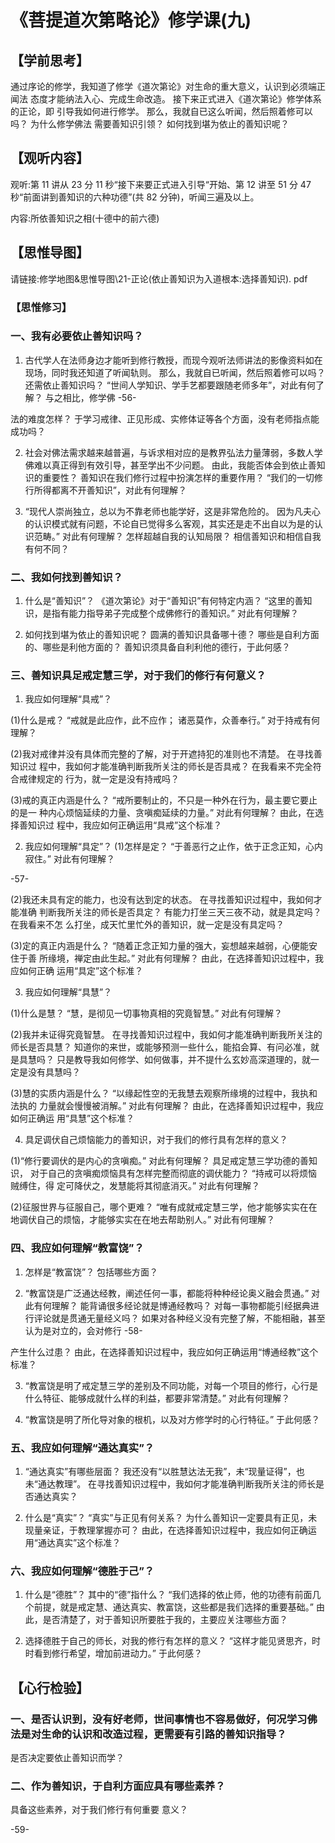 
# 《菩提道次第略论》修学课(九)

## 【学前思考】

通过序论的修学，我知道了修学《道次第论》对生命的重大意义，认识到必须端正闻法
态度才能纳法入心、完成生命改造。
接下来正式进入《道次第论》修学体系的正论，即
引导我如何进行修学。
那么，我就自已这么听闻，然后照着修可以吗？
为什么修学佛法
需要善知识引领？
如何找到堪为依止的善知识呢？

## 【观听内容】

观听:第 11 讲从 23 分 11 秒“接下来要正式进入引导“开始、第 12 讲至 51 分 47 秒“前面讲到善知识的六种功德”(共 82 分钟)，听闻三遍及以上。

内容:所依善知识之相(十德中的前六德)

## 【思惟导图】

请链接:修学地图&思惟导图\21-正论(依止善知识为入道根本:选择善知识). pdf

### 【思惟修习】

### 一、我有必要依止善知识吗？

1. 古代学人在法师身边才能听到修行教授，而现今观听法师讲法的影像资料如在现场，同时我还知道了听闻轨则。
   那么，我就自已听闻，然后照着修可以吗？
   还需依止善知识吗？
   “世间人学知识、学手艺都要跟随老师多年”，对此有何了解？
   与之相比，修学佛
   -56-

法的难度怎样？
于学习戒律、正见形成、实修体证等各个方面，没有老师指点能成功吗？

2. 社会对佛法需求越来越普遍，与诉求相对应的是教界弘法力量薄弱，多数人学佛难以真正得到有效引导，甚至学出不少问题。
   由此，我能否体会到依止善知识的重要性？
   善知识在我们修行过程中扮演怎样的重要作用？
   “我们的一切修行所得都离不开善知识”，对此有何理解？

3. “现代人崇尚独立，总以为不靠老师也能学好，这是非常危险的。
   因为凡夫心的认识模式就有问题，不论自已觉得多么客观，其实还是走不出自以为是的认识范畴。”
   对此有何理解？
   怎样超越自我的认知局限？
   相信善知识和相信自我有何不同？

### 二、我如何找到善知识？

1. 什么是“善知识”？
   《道次第论》对于“善知识”有何特定内涵？
   “这里的善知识，是指有能力指导弟子完成整个成佛修行的善知识。”
   对此有何理解？

2. 如何找到堪为依止的善知识呢？
   圆满的善知识具备哪十德？
   哪些是自利方面的、哪些是利他方面的？
   善知识须具备自利利他的德行，于此何感？

### 三、善知识具足戒定慧三学，对于我们的修行有何意义？

1. 我应如何理解“具戒”？

(1)什么是戒？
“戒就是此应作，此不应作；
诸恶莫作，众善奉行。”
对于持戒有何理解？

(2)我对戒律并没有具体而完整的了解，对于开遮持犯的准则也不清楚。
在寻找善知识过
程中，我如何才能准确判断我所关注的师长是否具戒？
在我看来不完全符合戒律规定的
行为，就一定是没有持戒吗？

(3)戒的真正内涵是什么？
“戒所要制止的，不只是一种外在行为，最主要它要止的是一
种内心烦恼延续的力量、贪嗔痴延续的力量。”
对此有何理解？
由此，在选择善知识过
程中，我应如何正确运用“具戒”这个标准？

2. 我应如何理解“具定”？
   (1)怎样是定？
   “于善恶行之止作，依于正念正知，心内寂住。”
   对此有何理解？

-57-

(2)我还未具有定的能力，也没有达到定的状态。
在寻找善知识过程中，我如何才能准确
判断我所关注的师长是否具定？
有能力打坐三天三夜不动，就是具定吗？
在我看来不怎
么打坐，成天忙里忙外的善知识，就一定是没有具定吗？

(3)定的真正内涵是什么？
“随着正念正知力量的强大，妄想越来越弱，心便能安住于善
所缘境，禅定由此生起。”
对此有何理解？
由此，在选择善知识过程中，我应如何正确
运用“具定”这个标准？

3. 我应如何理解“具慧”？

(1)什么是慧？
“慧，是彻见一切事物真相的究竟智慧。”
对此有何理解？

(2)我并未证得究竟智慧。
在寻找善知识过程中，我如何才能准确判断我所关注的师长是否具慧？
知道你的来世，或能够预测一些什么，能掐会算、有问必准，就是具慧吗？
只是教导我如何修学、如何做事，并不提什么玄妙高深道理的，就一定是没有具慧吗？

(3)慧的实质内涵是什么？
“以缘起性空的无我慧去观察所缘境的过程中，我执和法执的
力量就会慢慢被消解。”
对此有何理解？
由此，在选择善知识过程中，我应如何正确运
用“具慧”这个标准？

4. 具足调伏自己烦恼能力的善知识，对于我们的修行具有怎样的意义？

(1)“修行要调伏的是内心的贪嗔痴。”
对此有何理解？
具足戒定慧三学功德的善知识，
对于自己的贪嗔痴烦恼具有怎样完整而彻底的调伏能力？
“持戒可以将烦恼贼缚住，得
定可降伏之，发慧能将其彻底消灭。”
对此有何理解？

(2)征服世界与征服自己，哪个更难？
“唯有成就戒定慧三学，他才能够实实在在地调伏自己的烦恼，才能够实实在在地去帮助别人。”
对此有何理解？

### 四、我应如何理解“教富饶”？

1. 怎样是“教富饶”？
   包括哪些方面？

2. “教富饶是广泛通达经教，阐述任何一事，都能将种种经论奥义融会贯通。”
   对此有何理解？
   能背诵很多经论就是博通经教吗？
   对每一事物都能引经据典进行评论就是贯通无量经义吗？
   如果对各种经义没有完整了解，不能相融，甚至认为是对立的，会对修行
   -58-

产生什么过患？
由此，在选择善知识过程中，我应如何正确运用“博通经教”这个标准？

3. “教富饶是明了戒定慧三学的差别及不同功能，对每一个项目的修行，心行是什么特征、能够成就什么样的利益，都要非常清楚。”
   对此有何理解？

4. “教富饶是明了所化导对象的根机，以及对方修学时的心行特征。”
   于此何感？

### 五、我应如何理解“通达真实”？

1. “通达真实”有哪些层面？
   我还没有“以胜慧达法无我”，未“现量证得”，也未“通达教理”。
   在寻找善知识过程中，我如何才能准确判断我所关注的师长是否通达真实？

2. 什么是“真实”？
   “真实”与正见有何关系？
   为什么善知识一定要具有正见，未现量亲证，于教理掌握亦可？
   由此，在选择善知识过程中，我应如何正确运用“通达真实”这个标准？

### 六、我应如何理解“德胜于己”？

1. 什么是“德胜”？
   其中的“德”指什么？
   “我们选择的依止师，他的功德有前面几个前提，就是戒定慧、通达真实、教富饶，这些都是我们选择的重要基础。”
   由此，是否清楚了，对于善知识所要胜于我的，主要应关注哪些方面？

2. 选择德胜于自己的师长，对我的修行有怎样的意义？
   “这样才能见贤思齐，时时看到修行希望，增加前进动力。”
   于此何感？

## 【心行检验】

### 一、是否认识到，没有好老师，世间事情也不容易做好，何况学习佛法是对生命的认识和改造过程，更需要有引路的善知识指导？

是否决定要依止善知识而学？

### 二、作为善知识，于自利方面应具有哪些素养？

具备这些素养，对于我们修行有何重要
意义？

-59-